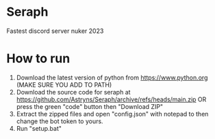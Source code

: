 # Seraph
Fastest discord server nuker 2023
# How to run
1. Download the latest version of python from https://www.python.org (MAKE SURE YOU ADD TO PATH)
2. Download the source code for seraph at https://github.com/Astryns/Seraph/archive/refs/heads/main.zip OR press the green "code" button then "Download ZIP"
3. Extract the zipped files and open "config.json" with notepad to then change the bot token to yours.
4. Run "setup.bat"
